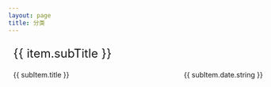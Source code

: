 ```yaml
---
layout: page
title: 分类
---
```


<div class="blog-category">
    <div class="category" v-for="item in sidebarList" :key="item.subTitle">
        <div class="title">{{ item.subTitle }}
        </div>
        <div class="list">
            <div class="item" v-for="subItem in item.subList" :key="subItem.url">
                <a :href="withBase(subItem.url)">{{ subItem.title }}</a> <span>{{ subItem.date.string }}</span>
            </div>
        </div>
    </div>
</div>

<script setup lang="ts">
import { withBase, useRouter } from 'vitepress'
import { data } from '../.vitepress/theme/post.data'
import { reactive, ref, watch } from 'vue'
const { sidebarMap } = data
const sidebarList = reactive(Object.keys(sidebarMap).map((key) => {
    return {
        subTitle: key,
        subList: sidebarMap[key].sort((a, b) => b.date.time - a.date.time),
        subFlag: false,
        subOrder: key === '其他' ? 100 : 0
    }
}).sort((a, b) => a.subOrder - b.subOrder))
</script>

<style scoped lang="scss">
.blog-category {
    width: 100%;
    max-width: 1140px;
    padding: 10px;
    margin: 0 auto;
    margin-bottom: 20px;

    .category {
        .title {
            font-size: 24px;
        }

        .list {
            .item {
                margin-top: 20px;
                display: flex;
                justify-content: space-between;
                align-items: center;
            }
        }
    }

    .category+.category {
        margin-top: 20px;
    }
}
</style>